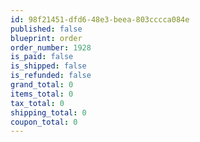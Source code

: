 ```yaml
---
id: 98f21451-dfd6-48e3-beea-803cccca084e
published: false
blueprint: order
order_number: 1928
is_paid: false
is_shipped: false
is_refunded: false
grand_total: 0
items_total: 0
tax_total: 0
shipping_total: 0
coupon_total: 0
---
```


